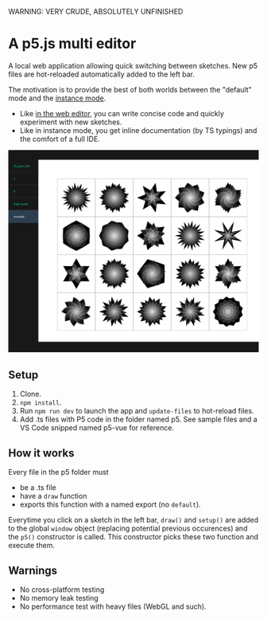 WARNING: VERY CRUDE, ABSOLUTELY UNFINISHED


# A p5.js multi editor

A local web application allowing quick switching between sketches. New p5 files are hot-reloaded automatically added to the left  bar.

The motivation is to provide the best of both worlds between the "default" mode and the [instance mode](https://github.com/processing/p5.js/wiki/Global-and-instance-mode#when-is-global-mode-assumed).

- Like [in the web editor](https://editor.p5js.org/), you can write concise code and quickly experiment with new sketches.
- Like in instance mode, you get inline documentation (by TS typings) and the comfort of a full IDE.

![](screenshot.png)


## Setup
1. Clone.
2. `npm install`.
5. Run `npm run dev` to launch the app and `update-files` to hot-reload files.
6. Add .ts files with P5 code in the folder named p5. See sample files and a VS Code snipped named p5-vue for reference.


## How it works

Every file in the p5 folder must

- be a .ts file
- have a `draw` function
- exports this function with a named export (no `default`).

Everytime  you click on a sketch in the left bar, `draw()` and `setup()` are added to the global `window` object (replacing potential previous occurences) and the `p5()` constructor is called. This constructor picks these two function and execute them.

## Warnings

- No cross-platform testing
- No memory leak testing
- No performance test with heavy files (WebGL and such).

